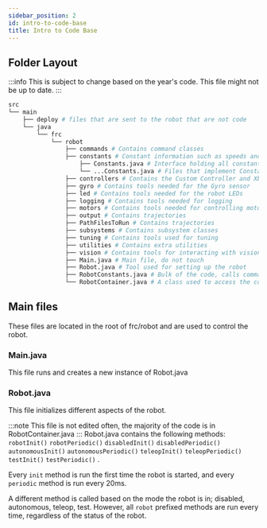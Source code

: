 ```yaml
---
sidebar_position: 2
id: intro-to-code-base
title: Intro to Code Base
---
```


## Folder Layout
:::info
This is subject to change based on the year's code. This file might not be up to date.
:::
```bash
src
└── main
    ├── deploy # files that are sent to the robot that are not code
    └── java
        └── frc
            └── robot
                ├── commands # Contains command classes
                ├── constants # Constant information such as speeds and motor ids etc...
                    ├── Constants.java # Interface holding all constants but not set
                    └── ...Constants.java # Files that implement Constants.java and have values set
                ├── controllers # Contains the Custom Controller and Xbox Controller classes.
                ├── gyro # Contains tools needed for the Gyro sensor
                ├── led # Contains tools needed for the robot LEDs
                ├── logging # Contains tools needed for logging
                ├── motors # Contains tools needed for controlling motors and constant templates for tuning.
                ├── output # Contains trajectories
                ├── PathFilesToRun # Contains trajectories
                ├── subsystems # Contains subsystem classes
                ├── tuning # Contains tools used for tuning
                ├── utilities # Contains extra utilities
                ├── vision # Contains tools for interacting with vision NetworkTables
                ├── Main.java # Main file, do not touch
                ├── Robot.java # Tool used for setting up the robot
                ├── RobotConstants.java # Bulk of the code, calls commands
                └── RobotContainer.java # A class used to access the correct constant based on robot used

```

## Main files
These files are located in the root of frc/robot and are used to control the robot.

### Main.java
This file runs and creates a new instance of Robot.java

### Robot.java
This file initializes different aspects of the robot.

:::note
This file is not edited often, the majority of the code is in RobotContainer.java
:::
Robot.java contains the following methods: 
`robotInit()` 
`robotPeriodic()`
`disabledInit()`
`disabledPeriodic()`
`autonomousInit()`
`autonomousPeriodic()`
`teleopInit()`
`teleopPeriodic()`
`testInit()`
`testPeriodic()`
.

Every `init` method is run the first time the robot is started, and every `periodic` method is run every 20ms.

A different method is called based on the mode the robot is in; disabled, autonomous, teleop, test.
However, all `robot` prefixed methods are run every time, regardless of the status of the robot.

